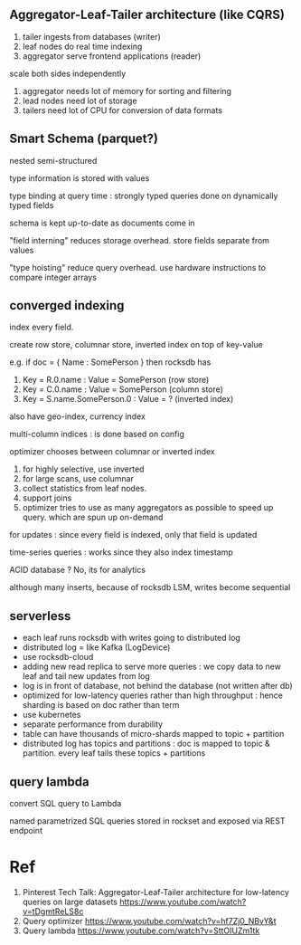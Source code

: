
## Aggregator-Leaf-Tailer architecture (like CQRS)

1. tailer ingests from databases (writer)
2. leaf nodes do real time indexing
3. aggregator serve frontend applications (reader)

scale both sides independently

1. aggregator needs lot of memory for sorting and filtering
2. lead nodes need lot of storage
3. tailers need lot of CPU for conversion of data formats


## Smart Schema (parquet?)

nested semi-structured 

type information is stored with values

type binding at query time : strongly typed queries done on dynamically typed fields

schema is kept up-to-date as documents come in

"field interning" reduces storage overhead. store fields separate from values

"type hoisting" reduce query overhead.  use hardware instructions to compare integer arrays

## converged indexing

index every field.

create row store, columnar store, inverted index on top of key-value

e.g. if doc = { Name : SomePerson } 
then rocksdb has 
1. Key = R.0.name : Value = SomePerson (row store)
1. Key = C.0.name : Value = SomePerson (column store)
1. Key = S.name.SomePerson.0  : Value = ? (inverted index)

also have geo-index, currency index

multi-column indices : is done based on config

optimizer chooses between columnar or inverted index
1. for highly selective, use inverted
2. for large scans, use columnar
3. collect statistics from leaf nodes.
4. support joins
5. optimizer tries to use as many aggregators as possible to speed up query.  which are spun up on-demand

for updates : since every field is indexed, only that field is updated

time-series queries : works since they also index timestamp

ACID database ? No, its for analytics

although many inserts, because of rocksdb LSM, writes become sequential

## serverless

* each leaf runs rocksdb with writes going to distributed log
* distributed log = like Kafka (LogDevice)
* use rocksdb-cloud
* adding new read replica to serve more queries : we copy data to new leaf and tail new updates from log
* log is in front of database, not behind the database (not written after db)
* optimized for low-latency queries rather than high throughput : hence sharding is based on doc rather than term
* use kubernetes
* separate performance from durability
* table can have thousands of micro-shards mapped to topic + partition
* distributed log has topics and partitions : doc is mapped to topic & partition.  every leaf tails these topics + partitions

## query lambda 

convert SQL query to Lambda

named parametrized SQL queries stored in rockset and exposed via REST endpoint


# Ref

1. Pinterest Tech Talk: Aggregator-Leaf-Tailer architecture for low-latency queries on large datasets https://www.youtube.com/watch?v=tDgmtReLS8c
2. Query optimizer https://www.youtube.com/watch?v=hf7Zj0_NBvY&t
3. Query lambda https://www.youtube.com/watch?v=SttOIUZm1tk

